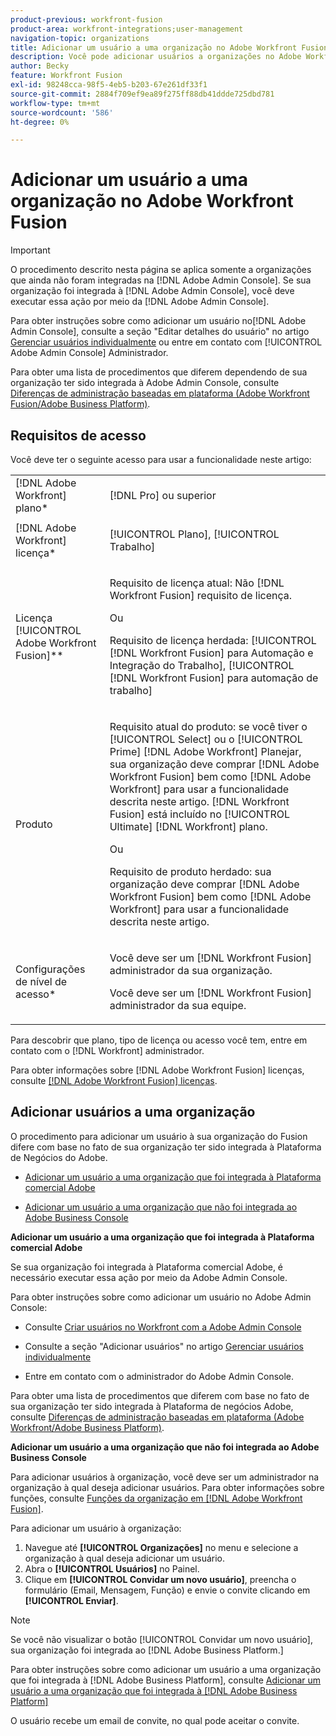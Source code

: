 ```yaml
---
product-previous: workfront-fusion
product-area: workfront-integrations;user-management
navigation-topic: organizations
title: Adicionar um usuário a uma organização no Adobe Workfront Fusion
description: Você pode adicionar usuários a organizações no Adobe Workfront Fusion.
author: Becky
feature: Workfront Fusion
exl-id: 98248cca-98f5-4eb5-b203-67e261df33f1
source-git-commit: 2884f709ef9ea89f275ff88db41ddde725dbd781
workflow-type: tm+mt
source-wordcount: '586'
ht-degree: 0%

---
```


# Adicionar um usuário a uma organização no Adobe Workfront Fusion

>[!IMPORTANT]
>
>O procedimento descrito nesta página se aplica somente a organizações que ainda não foram integradas na [!DNL Adobe Admin Console]. Se sua organização foi integrada à [!DNL Adobe Admin Console], você deve executar essa ação por meio da [!DNL Adobe Admin Console].
>
>Para obter instruções sobre como adicionar um usuário no[!DNL  Adobe Admin Console], consulte a seção &quot;Editar detalhes do usuário&quot; no artigo [Gerenciar usuários individualmente](https://helpx.adobe.com/enterprise/using/manage-users-individually.html) ou entre em contato com [!UICONTROL Adobe Admin Console] Administrador.
>
>Para obter uma lista de procedimentos que diferem dependendo de sua organização ter sido integrada à Adobe Admin Console, consulte [Diferenças de administração baseadas em plataforma (Adobe Workfront Fusion/Adobe Business Platform)](../../../quicksilver/workfront-fusion/fusion-in-admin-console/fusion-in-admin-console.md).

## Requisitos de acesso

Você deve ter o seguinte acesso para usar a funcionalidade neste artigo:

<table style="table-layout:auto">
 <col> 
 <col> 
 <tbody> 
  <tr> 
    <td role="rowheader">[!DNL Adobe Workfront] plano*</td> 
   <td> <p>[!DNL Pro] ou superior</p> </td> 
  </tr> 
   <tr> 
    <td role="rowheader">[!DNL Adobe Workfront] licença*</td> 
    <td> <p>[!UICONTROL Plano], [!UICONTROL Trabalho]</p> </td> 
   </tr>
   <tr> 
   <td role="rowheader">Licença [!UICONTROL Adobe Workfront Fusion]**</td> 
   <td>
   <p>Requisito de licença atual: Não [!DNL Workfront Fusion] requisito de licença.</p>
   <p>Ou</p>
   <p>Requisito de licença herdada: [!UICONTROL [!DNL Workfront Fusion] para Automação e Integração do Trabalho], [!UICONTROL [!DNL Workfront Fusion] para automação de trabalho]</p>
   </td>
  </tr> 
  <tr> 
   <td role="rowheader">Produto</td> 
   <td>
   <p>Requisito atual do produto: se você tiver o [!UICONTROL Select] ou o [!UICONTROL Prime] [!DNL Adobe Workfront] Planejar, sua organização deve comprar [!DNL Adobe Workfront Fusion] bem como [!DNL Adobe Workfront] para usar a funcionalidade descrita neste artigo. [!DNL Workfront Fusion] está incluído no [!UICONTROL Ultimate] [!DNL Workfront] plano.</p>
   <p>Ou</p>
   <p>Requisito de produto herdado: sua organização deve comprar [!DNL Adobe Workfront Fusion] bem como [!DNL Adobe Workfront] para usar a funcionalidade descrita neste artigo.</p>
   </td> 
  </tr> 
  <tr data-mc-conditions=""> 
   <td role="rowheader">Configurações de nível de acesso*</td> 
   <td> 
     <p>Você deve ser um [!DNL Workfront Fusion] administrador da sua organização.</p>
     <p>Você deve ser um [!DNL Workfront Fusion] administrador da sua equipe.</p>
   </td> 
  </tr> 
 </tbody> 
</table>

Para descobrir que plano, tipo de licença ou acesso você tem, entre em contato com o [!DNL Workfront] administrador.

Para obter informações sobre [!DNL Adobe Workfront Fusion] licenças, consulte [[!DNL Adobe Workfront Fusion] licenças](../../workfront-fusion/get-started/license-automation-vs-integration.md).

## Adicionar usuários a uma organização

<p>O procedimento para adicionar um usuário à sua organização do Fusion difere com base no fato de sua organização ter sido integrada à Plataforma de Negócios do Adobe. </p>
<ul>
<li> <p><a href="#add-a-user-to-an-organization-that-has-been-onboarded-to-the-adobe-business-platform" class="MCXref xref">Adicionar um usuário a uma organização que foi integrada à Plataforma comercial Adobe</a> </p> </li>
<li> <p><a href="#add-a-user-to-an-organization-that-has-not-been-onboarded-to-the-adobe-business-console" class="MCXref xref">Adicionar um usuário a uma organização que não foi integrada ao Adobe Business Console</a> </p> </li>
</ul>
<div>
<p><strong>Adicionar um usuário a uma organização que foi integrada à Plataforma comercial Adobe</strong></p>
<p>Se sua organização foi integrada à Plataforma comercial Adobe, é necessário executar essa ação por meio da Adobe Admin Console.</p>
<p>Para obter instruções sobre como adicionar um usuário no Adobe Admin Console:</p>
<ul>
<li> <p>Consulte <a href="../../administration-and-setup/add-users/create-and-manage-users/admin-console.md#create" class="MCXref xref">Criar usuários no Workfront com a Adobe Admin Console</a></p> </li>
<li> <p>Consulte a seção "Adicionar usuários" no artigo <a href="https://helpx.adobe.com/enterprise/using/manage-users-individually.html">Gerenciar usuários individualmente</a></p> </li>
<li> <p>Entre em contato com o administrador do Adobe Admin Console.</p> </li>
</ul>
<p>Para obter uma lista de procedimentos que diferem com base no fato de sua organização ter sido integrada à Plataforma de negócios Adobe, consulte <a href="../../administration-and-setup/get-started-wf-administration/actions-in-admin-console.md" class="MCXref xref">Diferenças de administração baseadas em plataforma (Adobe Workfront/Adobe Business Platform)</a>.</p>
</div>
<p><strong>Adicionar um usuário a uma organização que não foi integrada ao Adobe Business Console</strong></p>

Para adicionar usuários à organização, você deve ser um administrador na organização à qual deseja adicionar usuários. Para obter informações sobre funções, consulte [Funções da organização em [!DNL Adobe Workfront Fusion]](../../workfront-fusion/organizations/organization-roles.md).

Para adicionar um usuário à organização:

1. Navegue até **[!UICONTROL Organizações]** no menu e selecione a organização à qual deseja adicionar um usuário.
1. Abra o **[!UICONTROL Usuários]** no Painel.
1. Clique em **[!UICONTROL Convidar um novo usuário]**, preencha o formulário (Email, Mensagem, Função) e envie o convite clicando em **[!UICONTROL Enviar]**.

>[!NOTE]
>
>   
><p>Se você não visualizar o botão [!UICONTROL Convidar um novo usuário], sua organização foi integrada ao [!DNL Adobe Business Platform.] </p>
>
>   <p>Para obter instruções sobre como adicionar um usuário a uma organização que foi integrada à [!DNL Adobe Business Platform], consulte <a href="#add-a-user-to-an-organization-that-has-been-onboarded-to-the-adobe-business-platform" class="MCXref xref">Adicionar um usuário a uma organização que foi integrada à [!DNL Adobe Business Platform]</a></p>

O usuário recebe um email de convite, no qual pode aceitar o convite.
